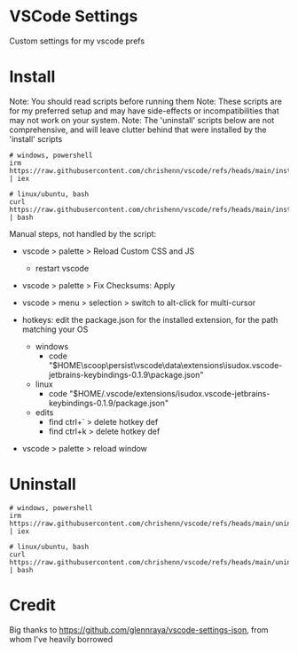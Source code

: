 # VSCode Settings

Custom settings for my vscode prefs



# Install

Note: You should read scripts before running them
Note: These scripts are for my preferred setup and may have side-effects or incompatibilities that may not work on 
your system.
Note: The 'uninstall' scripts below are not comprehensive, and will leave clutter behind that were installed by the 
'install' scripts


```
# windows, powershell
irm https://raw.githubusercontent.com/chrishenn/vscode/refs/heads/main/install.ps1 | iex

# linux/ubuntu, bash
curl https://raw.githubusercontent.com/chrishenn/vscode/refs/heads/main/install.sh | bash
```

Manual steps, not handled by the script:

- vscode > palette > Reload Custom CSS and JS
  - restart vscode
- vscode > palette > Fix Checksums: Apply
- vscode > menu > selection > switch to alt-click for multi-cursor

- hotkeys: edit the package.json for the installed extension, for the path matching your OS
  - windows  
    - code "$HOME\scoop\persist\vscode\data\extensions\isudox.vscode-jetbrains-keybindings-0.1.9\package.json"
  - linux  
    - code "$HOME/.vscode/extensions/isudox.vscode-jetbrains-keybindings-0.1.9/package.json"  
  - edits
    - find ctrl+` > delete hotkey def
    - find ctrl+k > delete hotkey def
- vscode > palette > reload window



# Uninstall


```
# windows, powershell
irm https://raw.githubusercontent.com/chrishenn/vscode/refs/heads/main/uninstall.ps1 | iex

# linux/ubuntu, bash
curl https://raw.githubusercontent.com/chrishenn/vscode/refs/heads/main/uninstall.sh | bash
```


# Credit

Big thanks to https://github.com/glennraya/vscode-settings-json, from whom I've heavily borrowed
